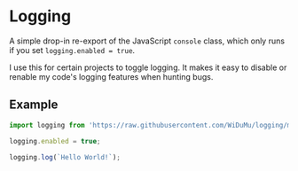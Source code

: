# Logging

A simple drop-in re-export of the JavaScript `console` class, which only runs if you set `logging.enabled = true`.

I use this for certain projects to toggle logging. It makes it easy to disable or renable my code's logging features when hunting bugs.

## Example

```js
import logging from 'https://raw.githubusercontent.com/WiDuMu/logging/main/dist/logging.js'

logging.enabled = true;

logging.log(`Hello World!`);
```

